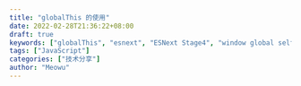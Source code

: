 ```yaml
---
title: "globalThis 的使用"
date: 2022-02-28T21:36:22+08:00
draft: true
keywords: ["globalThis", "esnext", "ESNext Stage4", "window global self"]
tags: ["JavaScript"]
categories: ["技术分享"]
author: "Meowu"
---
```


